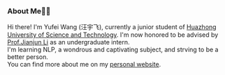 ### About Me🙋🏻
Hi there! I'm Yufei Wang (汪宇飞), currently a junior student of [Huazhong University of Science and Technology](https://hust.edu.cn/). I'm now honored to be advised by [Prof.Jianjun Li](http://faculty.hust.edu.cn/lijianjun1/zh_CN/index.htm) as an undergraduate intern.  
I'm learning NLP, a wondrous and captivating subject, and strving to be a better person.  
You can find more about me on my [personal website](https://yufeiwang0821.github.io/).
